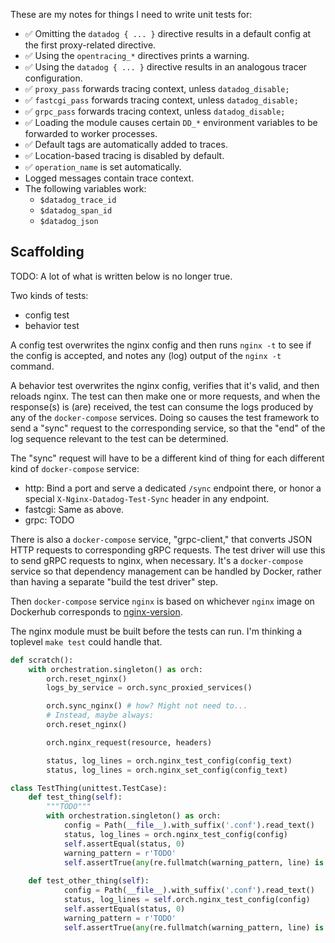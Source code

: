 These are my notes for things I need to write unit tests for:

- ✅ Omitting the `datadog { ... }` directive results in a default config at the first proxy-related directive.
- ✅ Using the `opentracing_*` directives prints a warning.
- ✅ Using the `datadog { ... }` directive results in an analogous tracer configuration.
- ✅ `proxy_pass` forwards tracing context, unless `datadog_disable;`
- ✅ `fastcgi_pass` forwards tracing context, unless `datadog_disable;`
- ✅ `grpc_pass` forwards tracing context, unless `datadog_disable;`
- ✅ Loading the module causes certain `DD_*` environment variables to be
  forwarded to worker processes.
- ✅ Default tags are automatically added to traces.
- ✅ Location-based tracing is disabled by default.
- ✅ `operation_name` is set automatically.
- Logged messages contain trace context.
- The following variables work:
    - `$datadog_trace_id`
    - `$datadog_span_id`
    - `$datadog_json`

Scaffolding
-----------
TODO: A lot of what is written below is no longer true.

Two kinds of tests:
- config test
- behavior test

A config test overwrites the nginx config and then runs `nginx -t` to see if
the config is accepted, and notes any (log) output of the `nginx -t` command.

A behavior test overwrites the nginx config, verifies that it's valid, and then
reloads nginx.  The test can then make one or more requests, and when the
response(s) is (are) received, the test can consume the logs produced by any
of the `docker-compose` services.  Doing so causes the test framework to send
a "sync" request to the corresponding service, so that the "end" of the log
sequence relevant to the test can be determined.

The "sync" request will have to be a different kind of thing for each different
kind of `docker-compose` service:

- http: Bind a port and serve a dedicated `/sync` endpoint there, or honor a
  special `X-Nginx-Datadog-Test-Sync` header in any endpoint.
- fastcgi: Same as above.
- grpc: TODO

There is also a `docker-compose` service, "grpc-client," that converts JSON
HTTP requests to corresponding gRPC requests.   The test driver will use this
to send gRPC requests to nginx, when necessary.  It's a `docker-compose`
service so that dependency management can be handled by Docker, rather than
having a separate "build the test driver" step.

Then `docker-compose` service `nginx` is based on whichever `nginx` image on
Dockerhub corresponds to [nginx-version](nginx-version).

The nginx module must be built before the tests can run.  I'm thinking a
toplevel `make test` could handle that.

```python
def scratch():
    with orchestration.singleton() as orch:
        orch.reset_nginx()
        logs_by_service = orch.sync_proxied_services()

        orch.sync_nginx() # how? Might not need to...
        # Instead, maybe always:
        orch.reset_nginx()

        orch.nginx_request(resource, headers)

        status, log_lines = orch.nginx_test_config(config_text)
        status, log_lines = orch.nginx_set_config(config_text)

class TestThing(unittest.TestCase):
    def test_thing(self):
        """TODO"""
        with orchestration.singleton() as orch:
            config = Path(__file__).with_suffix('.conf').read_text()
            status, log_lines = orch.nginx_test_config(config)
            self.assertEqual(status, 0)
            warning_pattern = r'TODO'
            self.assertTrue(any(re.fullmatch(warning_pattern, line) is not None for line in log_lines))
            
    def test_other_thing(self):
            config = Path(__file__).with_suffix('.conf').read_text()
            status, log_lines = self.orch.nginx_test_config(config)
            self.assertEqual(status, 0)
            warning_pattern = r'TODO'
            self.assertTrue(any(re.fullmatch(warning_pattern, line) is not None for line in log_lines))
```